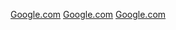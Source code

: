 [Google.com](https://google.com)
[Google.com](https://google.com)
[Google.com](https://google.com)

